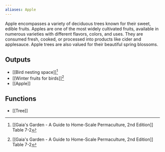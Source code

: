 ```yaml
---
aliases: Apple
---
```

Apple encompasses a variety of deciduous trees known for their sweet, edible fruits. Apples are one of the most widely cultivated fruits, available in numerous varieties with different flavors, colors, and uses. They are consumed fresh, cooked, or processed into products like cider and applesauce. Apple trees are also valued for their beautiful spring blossoms.
## Outputs
- [[Bird nesting space]][^1]
- [[Winter fruits for birds]][^1]
- [[Apple]]

## Functions
- [[Tree]]

[^1]: [[Gaia's Garden - A Guide to Home-Scale Permaculture, 2nd Edition]] Table 7-2